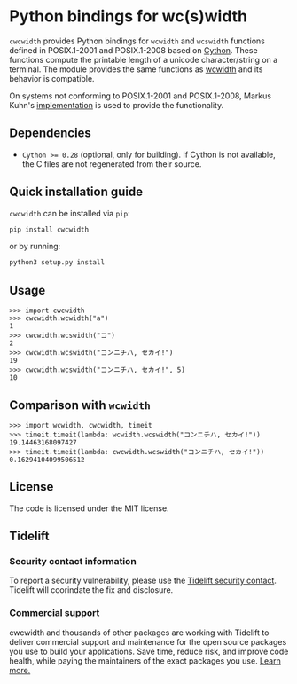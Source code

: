 # Python bindings for wc(s)width

`cwcwidth` provides Python bindings for `wcwidth` and `wcswidth` functions defined in POSIX.1-2001
and POSIX.1-2008 based on [Cython](https://cython.org/). These functions compute the printable
length of a unicode character/string on a terminal. The module provides the same functions as
[wcwidth](https://pypi.org/project/wcwidth/) and its behavior is compatible.

On systems not conforming to POSIX.1-2001 and POSIX.1-2008, Markus Kuhn's
[implementation](https://www.cl.cam.ac.uk/~mgk25/ucs/wcwidth.c) is used to provide the
functionality.

## Dependencies

* `Cython >= 0.28` (optional, only for building). If Cython is not available, the C files are not
  regenerated from their source.

## Quick installation guide

`cwcwidth` can be installed via `pip`:
```sh
pip install cwcwidth
```
or by running:
```sh
python3 setup.py install
```

## Usage

```python3
>>> import cwcwidth
>>> cwcwidth.wcwidth("a")
1
>>> cwcwidth.wcswidth("コ")
2
>>> cwcwidth.wcswidth("コンニチハ, セカイ!")
19
>>> cwcwidth.wcswidth("コンニチハ, セカイ!", 5)
10
```

## Comparison with `wcwidth`

```python3
>>> import wcwidth, cwcwidth, timeit
>>> timeit.timeit(lambda: wcwidth.wcswidth("コンニチハ, セカイ!"))
19.14463168097427
>>> timeit.timeit(lambda: cwcwidth.wcswidth("コンニチハ, セカイ!"))
0.16294104099506512
```

## License

The code is licensed under the MIT license.

## Tidelift

### Security contact information

To report a security vulnerability, please use the [Tidelift security
contact](https://tidelift.com/security). Tidelift will coorindate the fix and disclosure.

### Commercial support

cwcwidth and thousands of other packages are working with Tidelift to deliver commercial support and
maintenance for the open source packages you use to build your applications. Save time, reduce risk,
and improve code health, while paying the maintainers of the exact packages you use. [Learn
more.](https://tidelift.com/subscription/pkg/pypi-cwcwidth?utm_source=pypi-cwcwidth&utm_medium=referral&utm_campaign=enterprise&utm_term=repo)
